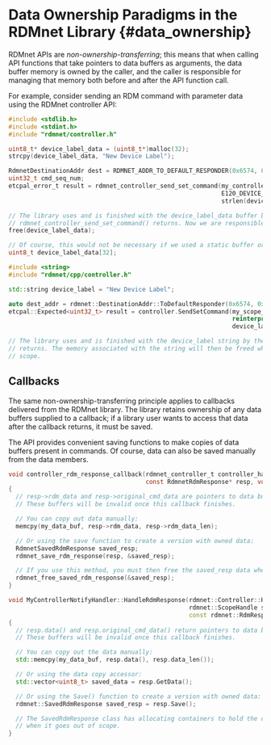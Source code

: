 # Data Ownership Paradigms in the RDMnet Library                                  {#data_ownership}

RDMnet APIs are _non-ownership-transferring_; this means that when calling API functions that take
pointers to data buffers as arguments, the data buffer memory is owned by the caller, and the
caller is responsible for managing that memory both before and after the API function call.

For example, consider sending an RDM command with parameter data using the RDMnet controller API:

<!-- CODE_BLOCK_START -->
```c
#include <stdlib.h>
#include <stdint.h>
#include "rdmnet/controller.h"

uint8_t* device_label_data = (uint8_t*)malloc(32);
strcpy(device_label_data, "New Device Label");

RdmnetDestinationAddr dest = RDMNET_ADDR_TO_DEFAULT_RESPONDER(0x6574, 0x12345678);
uint32_t cmd_seq_num;
etcpal_error_t result = rdmnet_controller_send_set_command(my_controller_handle, my_scope_handle, &dest,
                                                           E120_DEVICE_LABEL, device_label_data,
                                                           strlen(device_label_data), &cmd_seq_num);

// The library uses and is finished with the device_label_data buffer by the time
// rdmnet_controller_send_set_command() returns. Now we are responsible for freeing the memory.
free(device_label_data);

// Of course, this would not be necessary if we used a static buffer or a buffer on the stack, e.g.:
uint8_t device_label_data[32];
```
<!-- CODE_BLOCK_MID -->
```cpp
#include <string>
#include "rdmnet/cpp/controller.h"

std::string device_label = "New Device Label";

auto dest_addr = rdmnet::DestinationAddr::ToDefaultResponder(0x6574, 0x12345678);
etcpal::Expected<uint32_t> result = controller.SendSetCommand(my_scope_handle, dest_addr, E120_DEVICE_LABEL,
                                                              reinterpret_cast<const uint8_t*>(device_label.c_str()),
                                                              device_label.size());

// The library uses and is finished with the device_label string by the time SendSetCommand()
// returns. The memory associated with the string will then be freed when the string goes out of
// scope.
```
<!-- CODE_BLOCK_END -->

## Callbacks

The same non-ownership-transferring principle applies to callbacks delivered from the RDMnet
library. The library retains ownership of any data buffers supplied to a callback; if a library
user wants to access that data after the callback returns, it must be saved.

The API provides convenient saving functions to make copies of data buffers present in commands.
Of course, data can also be saved manually from the data members.

<!-- CODE_BLOCK_START -->
```c
void controller_rdm_response_callback(rdmnet_controller_t controller_handle, rdmnet_client_scope_t scope_handle,
                                      const RdmnetRdmResponse* resp, void* context)
{
  // resp->rdm_data and resp->original_cmd_data are pointers to data buffers owned by the library.
  // These buffers will be invalid once this callback finishes.

  // You can copy out data manually:
  memcpy(my_data_buf, resp->rdm_data, resp->rdm_data_len);

  // Or using the save function to create a version with owned data:
  RdmnetSavedRdmResponse saved_resp;
  rdmnet_save_rdm_response(resp, &saved_resp);

  // If you use this method, you must then free the saved_resp data when you're done with it:
  rdmnet_free_saved_rdm_response(&saved_resp);
}
```
<!-- CODE_BLOCK_MID -->
```cpp
void MyControllerNotifyHandler::HandleRdmResponse(rdmnet::Controller::Handle controller_handle,
                                                  rdmnet::ScopeHandle scope_handle,
                                                  const rdmnet::RdmResponse& resp)
{
  // resp.data() and resp.original_cmd_data() return pointers to data buffers owned by the library.
  // These buffers will be invalid once this callback finishes.

  // You can copy out the data manually:
  std::memcpy(my_data_buf, resp.data(), resp.data_len());

  // Or using the data copy accessor:
  std::vector<uint8_t> saved_data = resp.GetData();

  // Or using the Save() function to create a version with owned data:
  rdmnet::SavedRdmResponse saved_resp = resp.Save();

  // The SavedRdmResponse class has allocating containers to hold the data - it will be cleaned up
  // when it goes out of scope.
}
```
<!-- CODE_BLOCK_END -->
